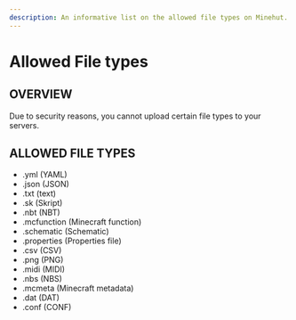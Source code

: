 ```yaml
---
description: An informative list on the allowed file types on Minehut.
---
```


# Allowed File types

## OVERVIEW

Due to security reasons, you cannot upload certain file types to your servers.

## ALLOWED FILE TYPES

-   .yml (YAML)
-   .json (JSON)
-   .txt (text)
-   .sk (Skript)
-   .nbt (NBT)
-   .mcfunction (Minecraft function)
-   .schematic (Schematic)
-   .properties (Properties file)
-   .csv (CSV)
-   .png (PNG)
-   .midi (MIDI)
-   .nbs (NBS)
-   .mcmeta (Minecraft metadata)
-   .dat (DAT)
-   .conf (CONF)
